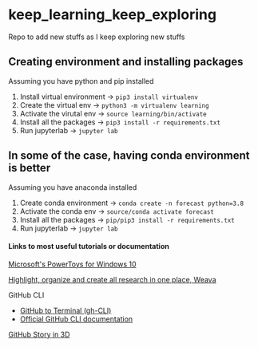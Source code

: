 # keep_learning_keep_exploring
Repo to add new stuffs as I keep exploring new stuffs

## Creating environment and installing packages
Assuming you have python and pip installed

1. Install virtual environment -> `pip3 install virtualenv`
2. Create the virtual env -> `python3 -m virtualenv learning`
3. Activate the virutal env -> `source learning/bin/activate`
4. Install all the packages -> `pip3 install -r requirements.txt`
5. Run jupyterlab -> `jupyter lab`

## In some of the case, having conda environment is better
Assuming you have anaconda installed

1. Create conda environment -> `conda create -n forecast python=3.8`
2. Activate the conda env -> `source/conda activate forecast`
3. Install all the packages -> `pip/pip3 install -r requirements.txt`
4. Run jupyterlab -> `jupyter lab`

#### Links to most useful tutorials or documentation
[Microsoft's PowerToys for Windows 10](https://www.howtogeek.com/665780/all-microsofts-powertoys-for-windows-10-explained/)

[Highlight, organize and create all research in one place, Weava](https://www.weavatools.com/)

GitHub CLI
- [GitHub to Terminal (gh-CLI)](https://dev.to/rahulmanojcet/let-s-move-our-github-to-terminal-yes-gh-cli-is-available-587o)
- [Official GitHub CLI documentation](https://cli.github.com/manual/)

[GitHub Story in 3D](https://skyline.github.com/)

